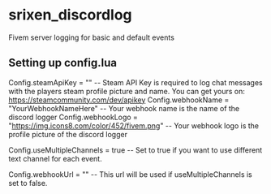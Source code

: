 # srixen_discordlog
Fivem server logging for basic and default events

## Setting up config.lua

Config.steamApiKey = "" -- Steam API Key is required to log chat messages with the players steam profile picture and name. You can get yours on: https://steamcommunity.com/dev/apikey
Config.webhookName = "YourWebhookNameHere" -- Your webhook name is the name of the discord logger 
Config.webhookLogo = "https://img.icons8.com/color/452/fivem.png" -- Your webhook logo is the profile picture of the discord logger

Config.useMultipleChannels = true -- Set to true if you want to use different text channel for each event.

Config.webhookUrl = "" -- This url will be used if useMultipleChannels is set to false.
